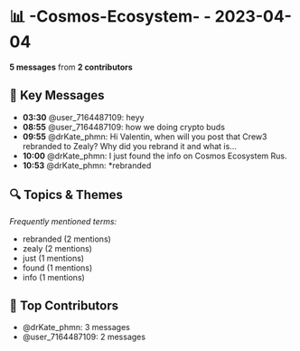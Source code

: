 # 📊 -Cosmos-Ecosystem- - 2023-04-04
**5 messages** from **2 contributors**

## 💬 Key Messages
- **03:30** @user_7164487109: heyy
- **08:55** @user_7164487109: how we doing crypto buds
- **09:55** @drKate_phmn: Hi Valentin, when will you post that Crew3 rebranded to Zealy? Why did you rebrand it and what is...
- **10:00** @drKate_phmn: I just found the info on Cosmos Ecosystem Rus.
- **10:53** @drKate_phmn: *rebranded

## 🔍 Topics & Themes
*Frequently mentioned terms:*
- rebranded (2 mentions)
- zealy (2 mentions)
- just (1 mentions)
- found (1 mentions)
- info (1 mentions)

## 👥 Top Contributors
- @drKate_phmn: 3 messages
- @user_7164487109: 2 messages